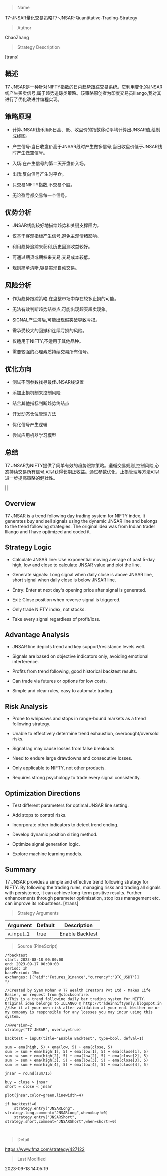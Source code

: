 
> Name

T7-JNSAR量化交易策略T7-JNSAR-Quantitative-Trading-Strategy

> Author

ChaoZhang

> Strategy Description

[trans]

## 概述

T7 JNSAR是一种针对NIFTY指数的日内趋势跟踪交易系统。它利用变化的JNSAR线产生买卖信号,属于趋势追踪类策略。该策略原创者为印度交易员Illango,我对其进行了优化改进并编程实现。

## 策略原理 

- 计算JNSAR线:利用5日高、低、收盘价的指数移动平均计算出JNSAR值,绘制成线图。

- 产生信号:当日收盘价高于JNSAR线时产生做多信号;当日收盘价低于JNSAR线时产生做空信号。

- 入场:在产生信号的第二天开盘价入场。 

- 出场:反向信号产生时平仓。

- 只交易NIFTY指数,不交易个股。

- 无论盈亏都交易每一个信号。

## 优势分析

- JNSAR线能较好地描绘趋势和关键支撑阻力。

- 仅基于客观指标产生信号,避免主观情绪影响。

- 利用趋势追踪来获利,历史回测收益较好。

- 可通过期货或期权来交易,交易成本较低。

- 规则简单清晰,容易实现自动交易。

## 风险分析

- 作为趋势跟踪策略,在盘整市场中存在较多止损的可能。

- 无法有效判断趋势结束点,可能出现超买超卖现象。

- SIGNAL产生滞后,可能出现假突破导致亏损。

- 需承受较大的回撤和连续亏损的风险。

- 仅适用于NIFTY,不适用于其他品种。

- 需要较强的心理素质持续交易所有信号。

## 优化方向 

- 测试不同参数找寻最佳JNSAR线设置

- 添加止损机制来控制风险

- 结合其他指标判断趋势终结点

- 开发动态仓位管理方法

- 优化信号产生逻辑

- 尝试应用机器学习模型

## 总结

T7 JNSAR为NIFTY提供了简单有效的趋势跟踪策略。遵循交易规则,控制风险,心态持续交易所有信号,可以获得长期正收益。通过参数优化、止损管理等方法可以进一步提高策略的健壮性。

|| 

## Overview

T7 JNSAR is a trend following day trading system for NIFTY index. It generates buy and sell signals using the dynamic JNSAR line and belongs to the trend following strategies. The original idea was from Indian trader Illango and I have optimized and coded it.

## Strategy Logic

- Calculate JNSAR line: Use exponential moving average of past 5-day high, low and close to calculate JNSAR value and plot the line.

- Generate signals: Long signal when daily close is above JNSAR line, short signal when daily close is below JNSAR line.

- Entry: Enter at next day's opening price after signal is generated.

- Exit: Close position when reverse signal is triggered.

- Only trade NIFTY index, not stocks. 

- Take every signal regardless of profit/loss.

## Advantage Analysis

- JNSAR line depicts trend and key support/resistance levels well.

- Signals are based on objective indicators only, avoiding emotional interference.

- Profits from trend following, good historical backtest results.

- Can trade via futures or options for low costs.

- Simple and clear rules, easy to automate trading.

## Risk Analysis

- Prone to whipsaws and stops in range-bound markets as a trend following strategy.

- Unable to effectively determine trend exhaustion, overbought/oversold risks.

- Signal lag may cause losses from false breakouts.

- Need to endure large drawdowns and consecutive losses.

- Only applicable to NIFTY, not other products. 

- Requires strong psychology to trade every signal consistently.

## Optimization Directions

- Test different parameters for optimal JNSAR line setting.

- Add stops to control risks.

- Incorporate other indicators to detect trend ending.

- Develop dynamic position sizing method.

- Optimize signal generation logic.

- Explore machine learning models.

## Summary

T7 JNSAR provides a simple and effective trend following strategy for NIFTY. By following the trading rules, managing risks and trading all signals with persistence, it can achieve long-term positive results. Further enhancements through parameter optimization, stop loss management etc. can improve its robustness.
[/trans]

> Strategy Arguments



|Argument|Default|Description|
|----|----|----|
|v_input_1|true|Enable Backtest|


> Source (PineScript)

``` pinescript
/*backtest
start: 2023-08-18 00:00:00
end: 2023-09-17 00:00:00
period: 1h
basePeriod: 15m
exchanges: [{"eid":"Futures_Binance","currency":"BTC_USDT"}]
*/

//Created by Syam Mohan @ T7 Wealth Creators Pvt Ltd - Makes Life Easier, on request from @stocksonfire. 
//This is a trend following daily bar trading system for NIFTY. Original idea belongs to ILLANGO @ http://tradeinniftyonly.blogspot.in
//Use it at your own risk after validation at your end. Neither me or my company is responsible for any lossses you may incur using this system. 

//@version=2
strategy("T7 JNSAR", overlay=true)

backtest = input(title="Enable Backtest", type=bool, defval=1)

sum = ema(high, 5) + ema(low, 5) + ema(close, 5) 
sum := sum + ema(high[1], 5) + ema(low[1], 5) + ema(close[1], 5) 
sum := sum + ema(high[2], 5) + ema(low[2], 5) + ema(close[2], 5)
sum := sum + ema(high[3], 5) + ema(low[3], 5) + ema(close[3], 5) 
sum := sum + ema(high[4], 5) + ema(low[4], 5) + ema(close[4], 5)

jnsar = round(sum/15)

buy = close > jnsar
short = close < jnsar

plot(jnsar,color=green,linewidth=4)

if backtest!=0
    strategy.entry("JNSARLong", strategy.long,comment="JNSARLong",when=buy!=0)
    strategy.entry("JNSARShort", strategy.short,comment="JNSARShort",when=short!=0)
    
  
```

> Detail

https://www.fmz.com/strategy/427122

> Last Modified

2023-09-18 14:05:19
